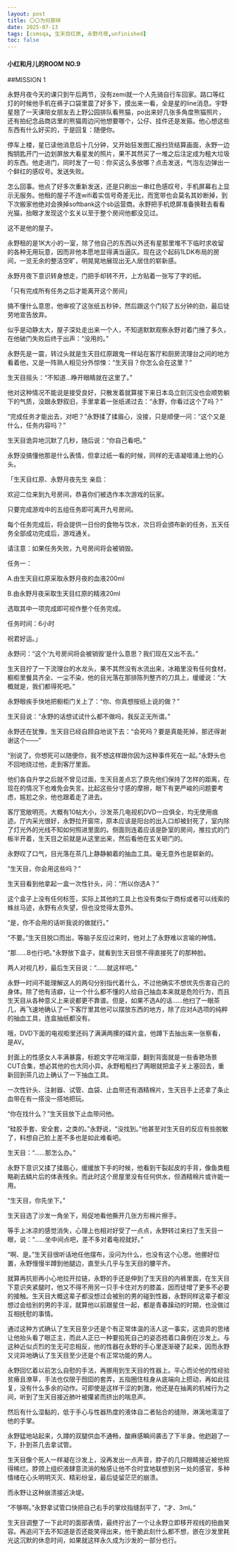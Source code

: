 ```yaml
---
layout: post
title: 〇〇为何那样
date: 2025-07-13 
tags: [csmsqa, 生天目红原, 永野月夜,unfinished]
toc: false
---
```



#### 小红和月儿的ROOM NO.9

##MISSION 1

永野月夜今天的课只到午后两节，没有zemi就一个人先骑自行车回家。路口等红灯的时候他手机在裤子口袋里震了好多下，摸出来一看，全是星的line消息。宇野星翘了一天课陪女朋友去上野公园排队看熊猫，po出来好几张多角度熊猫照片，还有拍纪念品商店里的熊猫周边问他想要哪个，公仔、挂件还是发箍。他心想这些东西有什么好买的，于是回复：随便你。

停车上楼，星已读他消息后十几分钟，又开始狂发图汇报扫货结算画面，永野一边掏钥匙开门一边划屏放大看星发的照片，果不其然买了一堆之后注定成为粗大垃圾的东西。他走进门，同时发了一句：你买这么多放哪？点击发送，气泡左边弹出一个鲜红的感叹号。发送失败。

怎么回事。他点了好多次重新发送，还是只刷出一串红色感叹号，手机屏幕右上显示无服务。他租的屋子不连wifi着实信号奇差无比，而宽带也会莫名其妙断掉，到下次搬家他绝对会换掉softbank这个sb运营商。永野把手机熄屏准备换鞋去看看光猫，抬眼才发现这个玄关以至于整个房间他都没见过。

这不是他的屋子。

永野租的是1K大小的一室，除了他自己的东西以外还有星那里堆不下临时求收留的各种无用玩意，因而非他本愿地显得满当逼仄。现在这个起码1LDK布局的房间，一览无余的整洁空旷，明晃晃地展现出无人居住的崭新感。

永野月夜下意识转身想走，门把手却转不开，上方贴着一张写了字的纸。

「只有完成所有任务之后才能离开这个房间」

搞不懂什么意思，他审视了这张纸五秒钟，然后跟这个门较了五分钟的劲，最后徒劳地宣告放弃。

似乎是动静太大，屋子深处走出来一个人，不知道默默观察永野对着门捶了多久，在他破门失败后终于出声：“没用的。”

永野先是一震，转过头就是生天目红原跟鬼一样站在客厅和厨房流理台之间的地方看着他，又是一阵熟人相见分外惊悚：“生天目？你怎么会在这里？”

生天目摇头：“不知道…睁开眼睛就在这里了。”

他对这种情况不能说是接受良好，只散发着就算接下来日本岛立刻沉没也会顺势躺下的气质，没跟永野叙旧，手里拿着一张纸递过去：“永野，你看过这个了吗？”

“完成任务才能出去，对吧？”永野揉了揉眉心，没接，只是顺便一问：“这个又是什么，任务内容吗？”

生天目诡异地沉默了几秒，随后说：“你自己看吧。”

永野没搞懂他那是什么表情，但拿过纸一看的时候，同样的无语凝噎涌上他的心头。

「生天目红原、永野月夜先生 亲启：

欢迎二位来到九号房间，恭喜你们被选作本次游戏的玩家。

只要完成游戏中的五组任务即可离开九号房间。

每个任务完成后，将会提供一日份的食物与饮水，次日将会颁布新的任务，五天任务全部成功完成后，游戏通关。

请注意：如果任务失败，九号房间将会被销毁。

任务一：

A.由生天目红原采取永野月夜的血液200ml

B.由永野月夜采取生天目红原的精液20ml

选取其中一项完成即可视作整个任务完成。

任务时间：6小时

祝君好运。」


永野问：“这个‘九号房间将会被销毁’是什么意思？我们现在又出不去。”

生天目拧了一下流理台的水龙头，果不其然没有水流出来，冰箱里没有任何食材，橱柜里餐具齐全、一尘不染，他的目光落在那排陈列整齐的刀具上，缓缓说：“大概就是，我们都得死吧。”

永野眼疾手快地把橱柜门关上了：“你、你真想按纸上说的做？”

生天目说：“永野的话想试试什么都不做吗，我反正无所谓。”

永野还在犹豫，生天目已经自顾自地说下去：“会死吗？要是真能死掉，那还得谢谢这个——”

“别说了。你想死可以随便你，我不想这样跟你因为这种事件死在一起。”永野头也不回地绕过他，走到客厅里面。

他们各自升学之后就不曾见过面，生天目差点忘了原先他们保持了怎样的距离，在现在的情况下也难免会失言。比起这些分寸感的摩擦，眼下有更严峻的问题要考虑，尴尬之余，他也跟着走了进去。

客厅宽敞明亮，大概有10帖大小，沙发茶几电视机DVD一应俱全，均无使用痕迹。厅内采光很好，永野拉开窗帘，原本应该是阳台的出入口却被封死了，室内除了灯光外的光线不知如何照进里面的。侧面则连着应该是卧室的房间，推拉式的门板半开着，生天目之前就是从这里出来，然后看他在玄关砸门的。

永野叹了口气，目光落在茶几上静静躺着的抽血工具。毫无意外也是崭新的。

“生天目，你会用这些吗？”

生天目看到他拿起一盒一次性针头，问：“所以你选A？”

这个盒子上没有任何标签，实际上其他的工具上也没有类似于商标或者可以线索的蛛丝马迹，永野有点失望，但也没觉得太意外。

“是，你不会用的话听我说的做就行。”

“不要。”生天目脱口而出，等脑子反应过来时，他对上了永野难以言喻的神情。

“那……B也行吧。”永野放下盒子，就看到生天目恨不得直接死了的那种脸。

两人对视几秒，最后生天目说：“……就这样吧。”

永野一时间不能理解这人的两句分别指代着什么，不过他确实不想优先伤害自己的身体。除了他有洁癖，让一个什么都不懂的人给自己抽血本来就是危险行为，而且生天目从各种意义上来说都更不靠谱。但是，如果不选A的话……他扫了一眼茶几，再飞速地确认了一下客厅里其他可以摆放东西的地方，除了应对A选项的纯粹的抽血工具，连盒抽纸都没有。

哦，DVD下面的电视柜里还码了满满两摞的碟片盒，他蹲下去抽出来一张察看，是AV。

封面上的性感女人丰满暴露，标题文字花哨淫靡，翻到背面就是一些香艳场景CUT合集，想必其他的也大同小异。永野粗粗扫了两眼就把盒子关上塞回去，重新回到茶几边上确认了一下抽血工具。

一次性针头、注射器、试管、血袋、止血带还有酒精棉片，生天目手上还拿了条止血带在有一搭没一搭地把玩。

“你在找什么？”生天目放下止血带问他。

“硅胶手套、安全套，之类的。”永野说，“没找到。”他甚至对生天目的反应有些脱敏了，料想自己脸上差不多也是如此难看吧。

生天目：“……那怎么办。”

永野下意识又揉了揉眉心，缓缓放下手的时候，他看到干裂起皮的手背，像鱼类粗略剃去鳞片后的体表残余。而此时这个房屋里没有任何供水，但酒精棉片或许能一用。

“生天目，你先坐下。”

生天目选了沙发一角坐下，局促地看他撕开几张方形棉片擦手。

等手上冰凉的感觉消失，心理上也相对好受了一点点，永野转过来扫了生天目一眼，说：“……坐中间点吧，差不多对着电视就好。”

“啊、是。”生天目很听话地任他摆布，没问为什么，也没有这个心思。他挪好位置，永野慢慢半蹲到他腿边，直至头几乎与生天目的腰平齐。

就算再抗拒再小心地拉开拉链，永野的手还是伸到了生天目的内裤里面，在生天目下意识夹紧腿时，他又不得不用另一只手卡住对方的膝盖，因而徒增了更多不必要的接触。生天目大概这辈子都没想过会被别的男的碰到性器，永野同样这辈子都没想过会给别的男的手淫，就算他以前跟星住一起，都是青春躁动的时期，也没做过互相抚慰的事情。

通过这种方式确认了生天目至少还是个有正常体温的活人这一事实，这诡异的思绪让他抬头看了眼正主，而此人正已一种要掐死自己的姿态捂着口鼻倒在沙发上。与这种近似贞烈的生无可恋相反，他的性器在永野的手心里逐渐硬了起来，因而永野又诧异地确认了生天目至少还是个有正常功能的男人。

永野回忆着以前怎么自慰的手法，再挪用到生天目的性器上。平心而论他的性经验贫瘠且潦草，手法也仅限于囫囵的套弄，五指圈住柱身从底端向上掼动，再如此往复，没有什么多余的动作。可即使是这样干涩的刺激，他还是在抽离的机械行为之间，听到了生天目接近肺叶被攥紧而挤出的喘息声。

然后有什么湿黏的，低于手心与性器热度的液体自二者贴合的缝隙，淋漓地濡湿了他的手掌。

永野猛地站起来，久蹲的双腿供血不通畅，酸麻感瞬间袭击了下半身。他趔趄了一下，扑到茶几去拿试管。

生天目像个死人一样凝在沙发上，没再发出一点声音，脖子的几只眼睛接近被他抠得稀烂。脖颈上组织液肆意流淌的触感让他不合时宜地联想到另一处的感官，多种情绪在心头明明灭灭、精彩纷呈，最后徒留茫茫的崩溃。

而永野让这种崩溃接近决堤。

“不够啊。”永野拿试管口快把自己右手的掌纹指缝刮平了，“才、3ml。”

生天目调整了一下此时的面部表情，最终拧出了一个让永野立即移开视线的扭曲笑容。再追问下去不知道是否还能笑得出来，他干脆此刻什么都不想，嵌在沙发里耗光这沉默的休息时间，如果就这样永久成为沙发的一部分也行。










